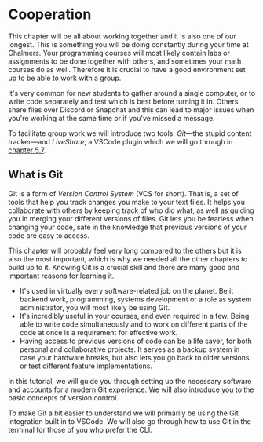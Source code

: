 # Cooperation

This chapter will be all about working together and it is also one of our
longest. This is something you will be doing constantly during your time at
Chalmers. Your programming courses will most likely contain labs or assignments
to be done together with others, and sometimes your math courses do as well.
Therefore it is crucial to have a good environment set up to be able to work
with a group.

It's very common for new students to gather around a single computer, or to
write code separately and test which is best before turning it in.
Others share files over Discord or Snapchat and this can lead to major issues
when you're working at the same time or if you've missed a message.

To facilitate group work we will introduce two tools: _Git_—the stupid content
tracker—and _LiveShare_, a VSCode plugin which we will go through in
[chapter 5.7](./liveshare.md).

## What is Git

Git is a form of _Version Control System_ (VCS for short). That is, a set of
tools that help you track changes you make to your text files. It helps you
collaborate with others by keeping track of who did what, as well as guiding
you in merging your different versions of files. Git lets you be fearless when
changing your code, safe in the knowledge that previous versions of your code
are easy to access.

This chapter will probably feel very long compared to the others but it is also
the most important, which is why we needed all the other chapters to build up
to it. Knowing Git is a crucial skill and there are many good and important
reasons for learning it.

- It's used in virtually every software-related job on the planet. Be it
  backend work, programming, systems development or a role as system
  administrator, you will most likely be using Git.
- It's incredibly useful in your courses, and even required in a few. Being
  able to write code simultaneously and to work on different parts of the code
  at once is a requirement for effective work.
- Having access to previous versions of code can be a life saver, for both
  personal and collaborative projects. It serves as a backup system in case
  your hardware breaks, but also lets you go back to older versions or test
  different feature implementations.

In this tutorial, we will guide you through setting up the necessary software
and accounts for a modern Git experience. We will also introduce you to the
basic concepts of version control.

To make Git a bit easier to understand we will primarily be using the Git
integration built in to VSCode. We will also go through how to use Git in the
terminal for those of you who prefer the CLI.
